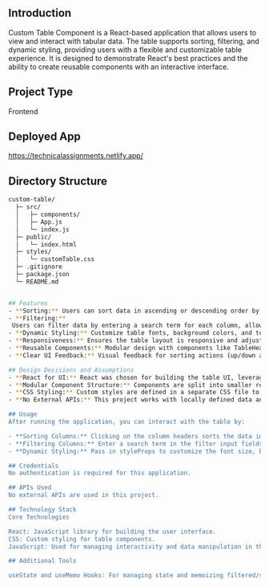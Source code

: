 ## Introduction
Custom Table Component is a React-based application that allows users to view and interact with tabular data. The table supports sorting, filtering, and dynamic styling, providing users with a flexible and customizable table experience. It is designed to demonstrate React's best practices and the ability to create reusable components with an interactive interface.

## Project Type
Frontend

## Deployed App
https://technicalassignments.netlify.app/

## Directory Structure
```bash
custom-table/
  ├─ src/
  │   ├─ components/
  │   ├─ App.js
  │   └─ index.js
  ├─ public/
  │   └─ index.html
  ├─ styles/
  │   └─ customTable.css
  ├─ .gitignore
  ├─ package.json
  └─ README.md


## Features
- **Sorting:** Users can sort data in ascending or descending order by clicking on the column headers.
- **Filtering:**
 Users can filter data by entering a search term for each column, allowing for dynamic searching across different table columns.
- **Dynamic Styling:** Customize table fonts, background colors, and text colors through props for a personalized UI.
- **Responsiveness:** Ensures the table layout is responsive and adjusts properly on different screen sizes.
- **Reusable Components:** Modular design with components like TableHeader, TableBody, TableContainer, and FilterInput to maintain clean, maintainable code.
- **Clear UI Feedback:** Visual feedback for sorting actions (up/down arrows) and filtered columns.

## Design Decisions and Assumptions
- **React for UI:** React was chosen for building the table UI, leveraging its functional components and hooks (useState, useMemo) for managing state and UI logic.
- **Modular Component Structure:** Components are split into smaller reusable parts (TableHeader, TableBody, etc.) for easy maintenance and scalability.
- **CSS Styling:** Custom styles are defined in a separate CSS file to ensure clarity and maintainability.
- **No External APIs:** This project works with locally defined data and doesn't rely on external APIs.

## Usage
After running the application, you can interact with the table by:

- **Sorting Columns:** Clicking on the column headers sorts the data in ascending or descending order.
- **Filtering Columns:** Enter a search term in the filter input fields to filter data in the columns based on user input.
- **Dynamic Styling:** Pass in styleProps to customize the font size, background color, and text color of the table.

## Credentials
No authentication is required for this application.

## APIs Used
No external APIs are used in this project.

## Technology Stack
Core Technologies

React: JavaScript library for building the user interface.
CSS: Custom styling for table components.
JavaScript: Used for managing interactivity and data manipulation in the table.

## Additional Tools

useState and useMemo Hooks: For managing state and memoizing filtered/sorted data to optimize performance.
